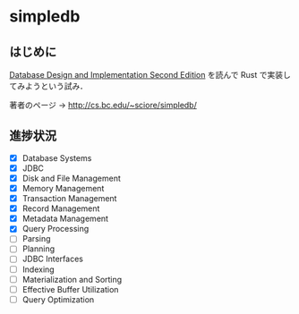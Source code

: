 # simpledb
## はじめに
[Database Design and Implementation Second Edition](https://link.springer.com/book/10.1007/978-3-030-33836-7) を読んで Rust で実装してみようという試み．

著者のページ → <http://cs.bc.edu/~sciore/simpledb/>

## 進捗状況
- [x] Database Systems
- [x] JDBC
- [x] Disk and File Management
- [x] Memory Management
- [x] Transaction Management
- [x] Record Management
- [x] Metadata Management
- [x] Query Processing
- [ ] Parsing
- [ ] Planning
- [ ] JDBC Interfaces
- [ ] Indexing
- [ ] Materialization and Sorting
- [ ] Effective Buffer Utilization
- [ ] Query Optimization
